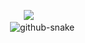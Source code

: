 <p align="center"><a href=https://原子核.eu.org/><img src=https://readme-typing-svg.demolab.com/?lines=Welcome+to+Ryan%E7%92%83%E9%BB%AF%E2%80%99s+GitHub;An+Interesting+atomic+nucleu&color=7E2065&center=true&font=Montserrat></a> 
  <br> 
<picture> 
  <source media="(prefers-color-scheme: dark)" srcset="https://tseshongfeeshur.github.io/Tseshongfeeshur/github-contribution-grid-snake-dark.svg" />  
  <source media="(prefers-color-scheme: light)" srcset="https://tseshongfeeshur.github.io/Tseshongfeeshur/github-contribution-grid-snake.svg" />   
  <img alt="github-snake" src="https://tseshongfeeshur.github.io/Tseshongfeeshur/github-contribution-grid-snake.svg" /> 
</picture>
</p>
